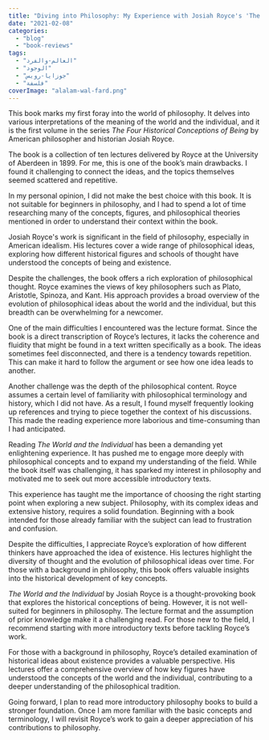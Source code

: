 ```yaml
---
title: "Diving into Philosophy: My Experience with Josiah Royce's 'The World and the Individual'"
date: "2021-02-08"
categories: 
  - "blog"
  - "book-reviews"
tags: 
  - "العالم-والفرد"
  - "الوجود"
  - "جوزايا-رويس"
  - "فلسفة"
coverImage: "alalam-wal-fard.png"
---
```


This book marks my first foray into the world of philosophy. It delves into various interpretations of the meaning of the world and the individual, and it is the first volume in the series _The Four Historical Conceptions of Being_ by American philosopher and historian Josiah Royce.

The book is a collection of ten lectures delivered by Royce at the University of Aberdeen in 1899. For me, this is one of the book’s main drawbacks. I found it challenging to connect the ideas, and the topics themselves seemed scattered and repetitive.

In my personal opinion, I did not make the best choice with this book. It is not suitable for beginners in philosophy, and I had to spend a lot of time researching many of the concepts, figures, and philosophical theories mentioned in order to understand their context within the book.

Josiah Royce's work is significant in the field of philosophy, especially in American idealism. His lectures cover a wide range of philosophical ideas, exploring how different historical figures and schools of thought have understood the concepts of being and existence.

Despite the challenges, the book offers a rich exploration of philosophical thought. Royce examines the views of key philosophers such as Plato, Aristotle, Spinoza, and Kant. His approach provides a broad overview of the evolution of philosophical ideas about the world and the individual, but this breadth can be overwhelming for a newcomer.

One of the main difficulties I encountered was the lecture format. Since the book is a direct transcription of Royce’s lectures, it lacks the coherence and fluidity that might be found in a text written specifically as a book. The ideas sometimes feel disconnected, and there is a tendency towards repetition. This can make it hard to follow the argument or see how one idea leads to another.

Another challenge was the depth of the philosophical content. Royce assumes a certain level of familiarity with philosophical terminology and history, which I did not have. As a result, I found myself frequently looking up references and trying to piece together the context of his discussions. This made the reading experience more laborious and time-consuming than I had anticipated.

Reading _The World and the Individual_ has been a demanding yet enlightening experience. It has pushed me to engage more deeply with philosophical concepts and to expand my understanding of the field. While the book itself was challenging, it has sparked my interest in philosophy and motivated me to seek out more accessible introductory texts.

This experience has taught me the importance of choosing the right starting point when exploring a new subject. Philosophy, with its complex ideas and extensive history, requires a solid foundation. Beginning with a book intended for those already familiar with the subject can lead to frustration and confusion.

Despite the difficulties, I appreciate Royce’s exploration of how different thinkers have approached the idea of existence. His lectures highlight the diversity of thought and the evolution of philosophical ideas over time. For those with a background in philosophy, this book offers valuable insights into the historical development of key concepts.

_The World and the Individual_ by Josiah Royce is a thought-provoking book that explores the historical conceptions of being. However, it is not well-suited for beginners in philosophy. The lecture format and the assumption of prior knowledge make it a challenging read. For those new to the field, I recommend starting with more introductory texts before tackling Royce’s work.

For those with a background in philosophy, Royce’s detailed examination of historical ideas about existence provides a valuable perspective. His lectures offer a comprehensive overview of how key figures have understood the concepts of the world and the individual, contributing to a deeper understanding of the philosophical tradition.

Going forward, I plan to read more introductory philosophy books to build a stronger foundation. Once I am more familiar with the basic concepts and terminology, I will revisit Royce’s work to gain a deeper appreciation of his contributions to philosophy.
